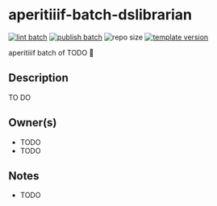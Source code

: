 # aperitiiif-batch-dslibrarian
[![lint batch](https://github.com/dslibrarian/aperitiiif-batch-dslibrarian/actions/workflows/lint-batch.yml/badge.svg)](https://github.com/dslibrarian/aperitiiif-batch-dslibrarian/actions/workflows/lint-batch.yml) [![publish batch](https://github.com/dslibrarian/aperitiiif-batch-dslibrarian/actions/workflows/publish-batch.yml/badge.svg)](https://github.com/dslibrarian/aperitiiif-batch-dslibrarian/actions/workflows/publish-batch.yml) ![repo size](https://img.shields.io/github/repo-size/dslibrarian/aperitiiif-batch-dslibrarian)
[![template version](https://img.shields.io/badge/template%20version-v0.1.0-9cf)](.template-version)

aperitiiif batch of TODO 🥂

## Description

TO DO

## Owner(s)
- TODO
- TODO

## Notes
- TODO
